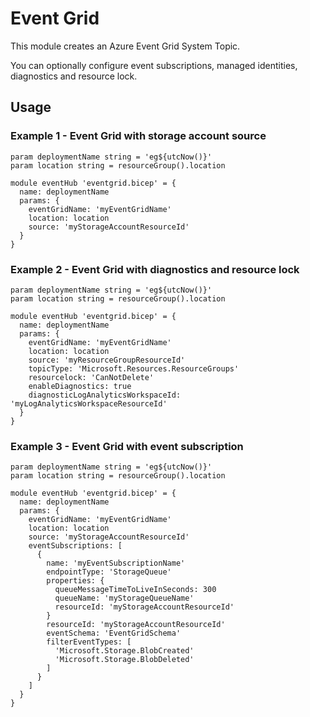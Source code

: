 # Event Grid
This module creates an Azure Event Grid System Topic.

You can optionally configure event subscriptions, managed identities, diagnostics and resource lock.

## Usage

### Example 1 - Event Grid with storage account source
```bicep
param deploymentName string = 'eg${utcNow()}'
param location string = resourceGroup().location

module eventHub 'eventgrid.bicep' = {
  name: deploymentName
  params: {
    eventGridName: 'myEventGridName'
    location: location
    source: 'myStorageAccountResourceId'    
  }
}
```

### Example 2 - Event Grid with diagnostics and resource lock
```bicep
param deploymentName string = 'eg${utcNow()}'
param location string = resourceGroup().location

module eventHub 'eventgrid.bicep' = {
  name: deploymentName
  params: {
    eventGridName: 'myEventGridName'
    location: location
    source: 'myResourceGroupResourceId'
    topicType: 'Microsoft.Resources.ResourceGroups'
    resourcelock: 'CanNotDelete'
    enableDiagnostics: true    
    diagnosticLogAnalyticsWorkspaceId: 'myLogAnalyticsWorkspaceResourceId'
  }
}
```

### Example 3 - Event Grid with event subscription
```bicep
param deploymentName string = 'eg${utcNow()}'
param location string = resourceGroup().location

module eventHub 'eventgrid.bicep' = {
  name: deploymentName
  params: {
    eventGridName: 'myEventGridName'
    location: location
    source: 'myStorageAccountResourceId'
    eventSubscriptions: [
      {
        name: 'myEventSubscriptionName'
        endpointType: 'StorageQueue'
        properties: {
          queueMessageTimeToLiveInSeconds: 300
          queueName: 'myStorageQueueName'
          resourceId: 'myStorageAccountResourceId'
        }
        resourceId: 'myStorageAccountResourceId'
        eventSchema: 'EventGridSchema'
        filterEventTypes: [
          'Microsoft.Storage.BlobCreated'
          'Microsoft.Storage.BlobDeleted'
        ]
      }
    ]
  }
}
```

